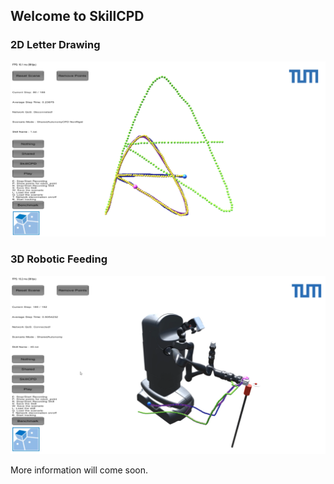 ## Welcome to SkillCPD 

### 2D Letter Drawing
![Alt text](sample2.png?raw=true "Title")

### 3D Robotic Feeding
![Alt text](sample3.png?raw=true "Title")

More information will come soon.
